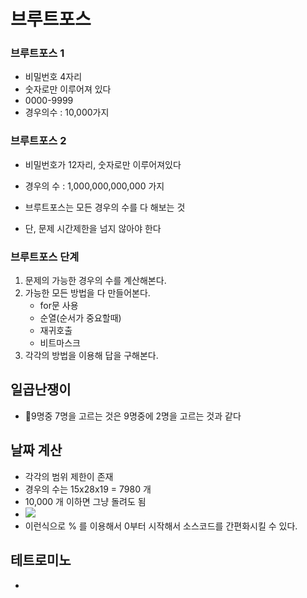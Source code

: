 # 브루트포스



### 브루트포스 1

- 비밀번호 4자리
- 숫자로만 이루어져 있다
- 0000-9999
- 경우의수 : 10,000가지

### 브루트포스 2

- 비밀번호가 12자리, 숫자로만 이루어져있다
- 경우의 수 : 1,000,000,000,000 가지

- 브루트포스는 모든 경우의 수를 다 해보는 것
- 단, 문제 시간제한을 넘지 않아야 한다

### 브루트포스 단계

1. 문제의 가능한 경우의 수를 계산해본다.
2. 가능한 모든 방법을 다 만들어본다.
   - for문 사용
   - 순열(순서가 중요할때)
   - 재귀호출
   - 비트마스크
3. 각각의 방법을 이용해 답을 구해본다.



## 일곱난쟁이

- 9명중 7명을 고르는 것은 9명중에 2명을 고르는 것과 같다



## 날짜 계산

- 각각의 범위 제한이 존재
- 경우의 수는 15x28x19 = 7980 개
- 10,000 개 이하면 그냥 돌려도 됨
- ![](https://i.imgur.com/KiGcgzg.png)
- 이런식으로 % 를 이용해서 0부터 시작해서 소스코드를 간편화시킬 수 있다.



## 테트로미노

- 









